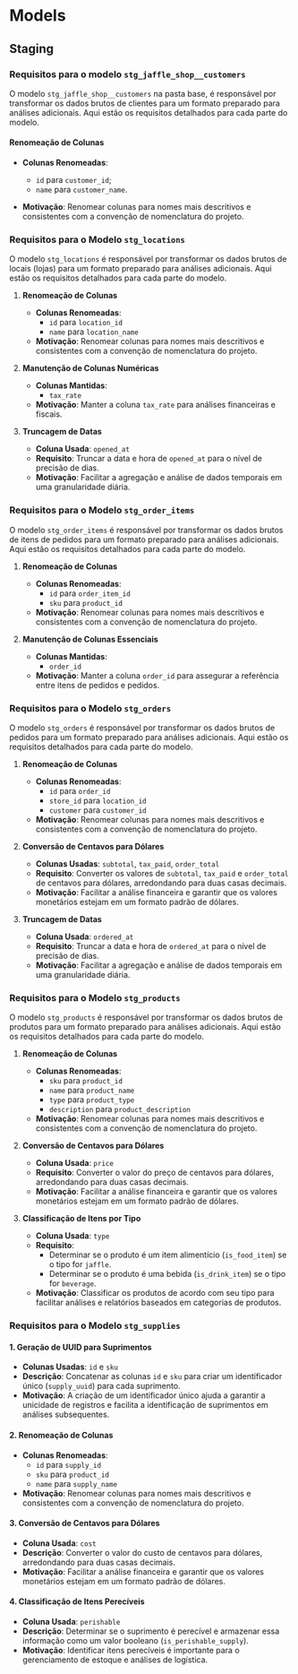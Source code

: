 # Models

## Staging

### Requisitos para o modelo `stg_jaffle_shop__customers`

O modelo `stg_jaffle_shop__customers` na pasta base, é responsável por transformar os dados brutos de clientes para um formato preparado para análises adicionais. Aqui estão os requisitos detalhados para cada parte do modelo.

#### Renomeação de Colunas

- __Colunas Renomeadas__:

  - `id` para `customer_id`;
  - `name` para `customer_name`.

- __Motivação__: Renomear colunas para nomes mais descritivos e consistentes com a convenção de nomenclatura do projeto.

### Requisitos para o Modelo `stg_locations`

O modelo `stg_locations` é responsável por transformar os dados brutos de locais (lojas) para um formato preparado para análises adicionais. Aqui estão os requisitos detalhados para cada parte do modelo.

1. **Renomeação de Colunas**
   - **Colunas Renomeadas**:
     - `id` para `location_id`
     - `name` para `location_name`
   - **Motivação**: Renomear colunas para nomes mais descritivos e consistentes com a convenção de nomenclatura do projeto.

2. **Manutenção de Colunas Numéricas**
   - **Colunas Mantidas**:
     - `tax_rate`
   - **Motivação**: Manter a coluna `tax_rate` para análises financeiras e fiscais.

3. **Truncagem de Datas**
   - **Coluna Usada**: `opened_at`
   - **Requisito**: Truncar a data e hora de `opened_at` para o nível de precisão de dias.
   - **Motivação**: Facilitar a agregação e análise de dados temporais em uma granularidade diária.

### Requisitos para o Modelo `stg_order_items`

O modelo `stg_order_items` é responsável por transformar os dados brutos de itens de pedidos para um formato preparado para análises adicionais. Aqui estão os requisitos detalhados para cada parte do modelo.

1. **Renomeação de Colunas**
   - **Colunas Renomeadas**:
     - `id` para `order_item_id`
     - `sku` para `product_id`
   - **Motivação**: Renomear colunas para nomes mais descritivos e consistentes com a convenção de nomenclatura do projeto.

2. **Manutenção de Colunas Essenciais**
   - **Colunas Mantidas**:
     - `order_id`
   - **Motivação**: Manter a coluna `order_id` para assegurar a referência entre itens de pedidos e pedidos.

### Requisitos para o Modelo `stg_orders`

O modelo `stg_orders` é responsável por transformar os dados brutos de pedidos para um formato preparado para análises adicionais. Aqui estão os requisitos detalhados para cada parte do modelo.

1. **Renomeação de Colunas**
   - **Colunas Renomeadas**:
     - `id` para `order_id`
     - `store_id` para `location_id`
     - `customer` para `customer_id`
   - **Motivação**: Renomear colunas para nomes mais descritivos e consistentes com a convenção de nomenclatura do projeto.

2. **Conversão de Centavos para Dólares**
   - **Colunas Usadas**: `subtotal`, `tax_paid`, `order_total`
   - **Requisito**: Converter os valores de `subtotal`, `tax_paid` e `order_total` de centavos para dólares, arredondando para duas casas decimais.
   - **Motivação**: Facilitar a análise financeira e garantir que os valores monetários estejam em um formato padrão de dólares.

3. **Truncagem de Datas**
   - **Coluna Usada**: `ordered_at`
   - **Requisito**: Truncar a data e hora de `ordered_at` para o nível de precisão de dias.
   - **Motivação**: Facilitar a agregação e análise de dados temporais em uma granularidade diária.

### Requisitos para o Modelo `stg_products`

O modelo `stg_products` é responsável por transformar os dados brutos de produtos para um formato preparado para análises adicionais. Aqui estão os requisitos detalhados para cada parte do modelo.

1. **Renomeação de Colunas**
   - **Colunas Renomeadas**:
     - `sku` para `product_id`
     - `name` para `product_name`
     - `type` para `product_type`
     - `description` para `product_description`
   - **Motivação**: Renomear colunas para nomes mais descritivos e consistentes com a convenção de nomenclatura do projeto.

2. **Conversão de Centavos para Dólares**
   - **Coluna Usada**: `price`
   - **Requisito**: Converter o valor do preço de centavos para dólares, arredondando para duas casas decimais.
   - **Motivação**: Facilitar a análise financeira e garantir que os valores monetários estejam em um formato padrão de dólares.

3. **Classificação de Itens por Tipo**
   - **Coluna Usada**: `type`
   - **Requisito**:
     - Determinar se o produto é um item alimentício (`is_food_item`) se o tipo for `jaffle`.
     - Determinar se o produto é uma bebida (`is_drink_item`) se o tipo for `beverage`.
   - **Motivação**: Classificar os produtos de acordo com seu tipo para facilitar análises e relatórios baseados em categorias de produtos.

### Requisitos para o Modelo `stg_supplies`

#### 1. Geração de UUID para Suprimentos

- **Colunas Usadas**: `id` e `sku`
- **Descrição**: Concatenar as colunas `id` e `sku` para criar um identificador único (`supply_uuid`) para cada suprimento.
- **Motivação**: A criação de um identificador único ajuda a garantir a unicidade de registros e facilita a identificação de suprimentos em análises subsequentes.

#### 2. Renomeação de Colunas

- **Colunas Renomeadas**:
  - `id` para `supply_id`
  - `sku` para `product_id`
  - `name` para `supply_name`
- **Motivação**: Renomear colunas para nomes mais descritivos e consistentes com a convenção de nomenclatura do projeto.

#### 3. Conversão de Centavos para Dólares

- **Coluna Usada**: `cost`
- **Descrição**: Converter o valor do custo de centavos para dólares, arredondando para duas casas decimais.
- **Motivação**: Facilitar a análise financeira e garantir que os valores monetários estejam em um formato padrão de dólares.

#### 4. Classificação de Itens Perecíveis

- **Coluna Usada**: `perishable`
- **Descrição**: Determinar se o suprimento é perecível e armazenar essa informação como um valor booleano (`is_perishable_supply`).
- **Motivação**: Identificar itens perecíveis é importante para o gerenciamento de estoque e análises de logística.
